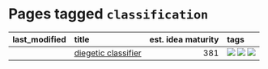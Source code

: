 # Pages tagged `classification`

|last_modified|title|est. idea maturity|tags
|:---|:---|---:|:---|
||[diegetic classifier](../diegetic-classifier.md)|381|[![](https://img.shields.io/badge/tag-audio-76bb24)](../tags/audio.md) [![](https://img.shields.io/badge/tag-classification-496a1)](../tags/classification.md) [![](https://img.shields.io/badge/tag-experimental-c02c21)](../tags/experimental.md)|